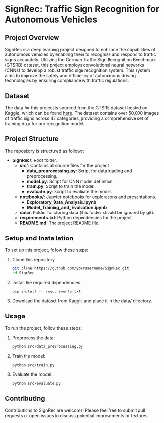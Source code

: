 # SignRec: Traffic Sign Recognition for Autonomous Vehicles

## Project Overview
SignRec is a deep learning project designed to enhance the capabilities of autonomous vehicles by enabling them to recognize and 
respond to traffic signs accurately. Utilizing the German Traffic Sign Recognition Benchmark (GTSRB) dataset, this project employs 
convolutional neural networks (CNNs) to develop a robust traffic sign recognition system. This system aims to improve the safety 
and efficiency of autonomous driving technologies by ensuring compliance with traffic regulations.

## Dataset
The data for this project is sourced from the GTSRB dataset hosted on Kaggle, which can be found [here](https://www.kaggle.com/datasets/meowmeowmeowmeowmeow/gtsrb-german-traffic-sign). The dataset contains over 50,000 images of traffic signs across 43 categories, providing a comprehensive set of training data for our recognition model.


## Project Structure

The repository is structured as follows:

- **SignRec/**: Root folder.
  - **src/**: Contains all source files for the project.
    - **data_preprocessing.py**: Script for data loading and preprocessing.
    - **model.py**: Script for CNN model definition.
    - **train.py**: Script to train the model.
    - **evaluate.py**: Script to evaluate the model.
  - **notebooks/**: Jupyter notebooks for explorations and presentations.
    - **Exploratory_Data_Analysis.ipynb**
    - **Model_Training_and_Evaluation.ipynb**
  - **data/**: Folder for storing data (this folder should be ignored by git).
  - **requirements.txt**: Python dependencies for the project.
  - **README.md**: The project README file.


## Setup and Installation
To set up this project, follow these steps:

1. Clone this repository:
   ```bash
   git clone https://github.com/yourusername/SignRec.git
   cd SignRec

2. Install the required dependencies:
   ```bash
   pip install -r requirements.txt

4. Download the dataset from Kaggle and place it in the data/ directory.

   
## Usage
To run the project, follow these steps:

1. Preprocess the data:
   ```bash
   python src/data_preprocessing.py

2. Train the model:
   ```bash
   python src/train.py

4. Evaluate the model:
   ```bash
   python src/evaluate.py


## Contributing
Contributions to SignRec are welcome! Please feel free to submit pull requests or open issues to discuss potential improvements or features.
